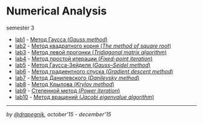 # Numerical Analysis
semester 3

* [lab1](https://github.com/Drapegnik/bsu/tree/master/numerical-analysis/sem3/lab1) - [Метод Гаусса (*Gauss method*)](https://drapegnik.github.io/bsu/numerical-analysis/sem3/lab1/lab1.pdf)
* [lab2](https://github.com/Drapegnik/bsu/tree/master/numerical-analysis/sem3/lab2) - [Метод квадратного корня (*The method of square root*)](https://drapegnik.github.io/bsu/numerical-analysis/sem3/lab2/lab2.pdf)
* [lab3](https://github.com/Drapegnik/bsu/tree/master/numerical-analysis/sem3/lab3) - [Метод левой прогонки (*Tridiagonal matrix algorithm*)](https://drapegnik.github.io/bsu/numerical-analysis/sem3/lab3/lab3.docx)
* [lab4](https://github.com/Drapegnik/bsu/tree/master/numerical-analysis/sem3/lab4) - [Метод простой итерации (*Fixed-point iteration*)](https://drapegnik.github.io/bsu/numerical-analysis/sem3/lab4/lab4.pdf)
* [lab5](https://github.com/Drapegnik/bsu/tree/master/numerical-analysis/sem3/lab5) - [Метод Гаусса-Зейделя (*Gauss–Seidel method*)](https://drapegnik.github.io/bsu/numerical-analysis/sem3/lab5/lab5.pdf)
* [lab6](https://github.com/Drapegnik/bsu/tree/master/numerical-analysis/sem3/lab6) - [Метод градиентного спуска (*Gradient descent method*)](https://drapegnik.github.io/bsu/numerical-analysis/sem3/lab6/lab6.pdf)
* [lab7](https://github.com/Drapegnik/bsu/tree/master/numerical-analysis/sem3/lab7) - [Метод Данилевского (*Danilevsky method*)](https://drapegnik.github.io/bsu/numerical-analysis/sem3/lab7/lab7.pdf)
* [lab8](https://github.com/Drapegnik/bsu/tree/master/numerical-analysis/sem3/lab8) - [Метод Крылова (*Krylov method*)](https://drapegnik.github.io/bsu/numerical-analysis/sem3/lab8/lab8.pdf)
* [lab9](https://github.com/Drapegnik/bsu/tree/master/numerical-analysis/sem3/lab9) - [Степенной метод (*Power iteration*)](https://drapegnik.github.io/bsu/numerical-analysis/sem3/lab9/lab9.pdf)
* [lab10](https://github.com/Drapegnik/bsu/tree/master/numerical-analysis/sem3/lab10) - [Метод вращений (*Jacobi eigenvalue algorithm*)](https://drapegnik.github.io/bsu/numerical-analysis/sem3/lab10/lab10.pdf)

***

*by [@drapegnik](https://github.com/Drapegnik), october'15 - december'15*